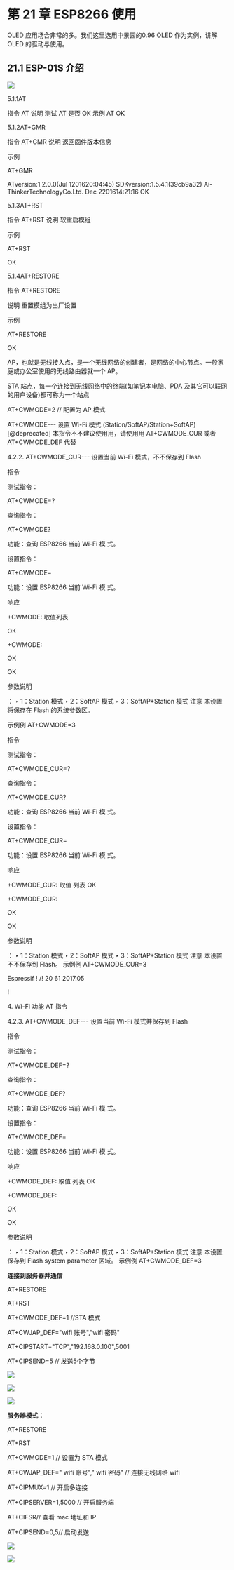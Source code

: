 # 第 21 章 ESP8266 使用

OLED 应用场合非常的多。我们这里选用中景园的0.96 OLED 作为实例，讲解 OLED 的驱动与使用。

## 21.1 ESP-01S 介绍

![](../media/image214.png)  

5.1.1AT

指令 AT 说明 测试 AT 是否 OK 示例 AT OK

5.1.2AT+GMR

指令 AT+GMR 说明 返回固件版本信息

示例

AT+GMR

ATversion:1.2.0.0(Jul 1201620:04:45) SDKversion:1.5.4.1(39cb9a32) Ai-ThinkerTechnologyCo.Ltd. Dec 2201614:21:16 OK

5.1.3AT+RST

指令 AT+RST 说明 软重启模组

示例

AT+RST

OK

5.1.4AT+RESTORE

指令 AT+RESTORE

说明 重置模组为出厂设置

示例

AT+RESTORE

OK

AP，也就是无线接入点，是一个无线网络的创建者，是网络的中心节点。一般家庭或办公室使用的无线路由器就一个 AP。

STA 站点，每一个连接到无线网络中的终端(如笔记本电脑、PDA 及其它可以联网的用户设备)都可称为一个站点

AT+CWMODE=2 // 配置为 AP 模式

AT+CWMODE--- 设置 Wi-Fi 模式 (Station/SoftAP/Station+SoftAP) [\@deprecated] 本指令不不建议使⽤用，请使⽤用 AT+CWMODE_CUR 或者 AT+CWMODE_DEF
代替

4.2.2. AT+CWMODE_CUR--- 设置当前 Wi-Fi 模式，不不保存到 Flash

指令

测试指令：

AT+CWMODE=?

查询指令：

AT+CWMODE?

功能：查询 ESP8266 当前 Wi-Fi 模 式。

设置指令：

AT+CWMODE=<mode>

功能：设置 ESP8266 当前 Wi-Fi 模 式。

响应

+CWMODE:<mode> 取值列表

OK

+CWMODE:<mode>

OK

OK

参数说明

<mode>： ‣ 1：Station 模式 ‣ 2：SoftAP 模式 ‣ 3：SoftAP+Station 模式 注意 本设置将保存在 Flash 的系统参数区。

示例例 AT+CWMODE=3

指令

测试指令：

AT+CWMODE_CUR=?

查询指令：

AT+CWMODE_CUR?

功能：查询 ESP8266 当前 Wi-Fi 模 式。

设置指令：

AT+CWMODE_CUR=<mode>

功能：设置 ESP8266 当前 Wi-Fi 模 式。

响应

+CWMODE_CUR:<mode> 取值 列表 OK

+CWMODE_CUR:<mode>

OK

OK

参数说明

<mode>： ‣ 1：Station 模式 ‣ 2：SoftAP 模式 ‣ 3：SoftAP+Station 模式 注意 本设置不不保存到 Flash。 示例例 AT+CWMODE_CUR=3

Espressif ! /! 20 61 2017.05

!

4\. Wi-Fi 功能 AT 指令

4.2.3. AT+CWMODE_DEF--- 设置当前 Wi-Fi 模式并保存到 Flash

指令

测试指令：

AT+CWMODE_DEF=?

查询指令：

AT+CWMODE_DEF?

功能：查询 ESP8266 当前 Wi-Fi 模 式。

设置指令：

AT+CWMODE_DEF=<mode>

功能：设置 ESP8266 当前 Wi-Fi 模 式。

响应

+CWMODE_DEF:<mode> 取值 列表 OK

+CWMODE_DEF:<mode>

OK

OK

参数说明

<mode>： ‣ 1：Station 模式 ‣ 2：SoftAP 模式 ‣ 3：SoftAP+Station 模式 注意 本设置保存到 Flash system parameter 区域。 示例例 AT+CWMODE_DEF=3

**连接到服务器并通信**

AT+RESTORE

AT+RST

AT+CWMODE_DEF=1 //STA 模式

AT+CWJAP_DEF="wifi 账号","wifi 密码"

AT+CIPSTART="TCP","192.168.0.100",5001

AT+CIPSEND=5 // 发送5个字节

![](../media/image215.png)

![](../media/image216.png)  

![](../media/image217.png)  

**服务器模式：**

AT+RESTORE

AT+RST

AT+CWMODE=1 // 设置为 STA 模式

AT+CWJAP_DEF=" wifi 账号"," wifi 密码" // 连接无线网络 wifi

AT+CIPMUX=1 // 开启多连接

AT+CIPSERVER=1,5000 // 开启服务端

AT+CIFSR// 查看 mac 地址和 IP

AT+CIPSEND=0,5// 启动发送

![](../media/image218.png)

![](../media/image219.png)  

